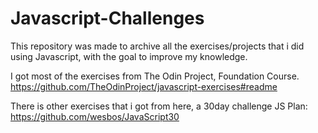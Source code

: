 # Javascript-Challenges
This repository was made to archive all the exercises/projects that i did using Javascript, with the goal to improve my knowledge.

I got most of the exercises from The Odin Project, Foundation Course.
https://github.com/TheOdinProject/javascript-exercises#readme

There is other exercises that i got from here, a 30day challenge JS Plan:
https://github.com/wesbos/JavaScript30
